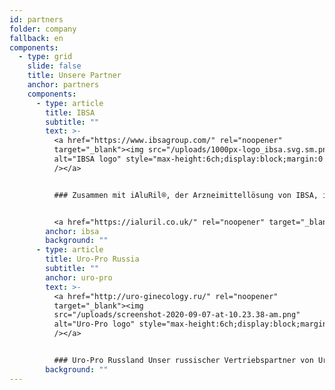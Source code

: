 ```yaml
---
id: partners
folder: company
fallback: en
components:
  - type: grid
    slide: false
    title: Unsere Partner
    anchor: partners
    components:
      - type: article
        title: IBSA
        subtitle: ""
        text: >-
          <a href="https://www.ibsagroup.com/" rel="noopener"
          target="_blank"><img src="/uploads/1000px-logo_ibsa.svg.sm.png" srcset="/uploads/1000px-logo_ibsa.svg.png 2x, /uploads/1000px-logo_ibsa.svg.sm.png 1x"
          alt="IBSA logo" style="max-height:6ch;display:block;margin:0 auto;"
          /></a>


          ### Zusammen mit iAluRil®, der Arzneimittellösung von IBSA, ist UroDapter® unter dem Namen iAluadapter® in 85 Ländern erhältlich.


          <a href="https://ialuril.co.uk/" rel="noopener" target="_blank"><img src="/uploads/screen-shot-2019-10-25-at-11.30.43-am.png" alt="IBSA iAluadapter®" style="max-width:100%;display:block;margin:0 auto;" /></a>
        anchor: ibsa
        background: ""
      - type: article
        title: Uro-Pro Russia
        subtitle: ""
        anchor: uro-pro
        text: >-
          <a href="http://uro-ginecology.ru/" rel="noopener"
          target="_blank"><img
          src="/uploads/screenshot-2020-09-07-at-10.23.38-am.png"
          alt="Uro-Pro logo" style="max-height:6ch;display:block;margin:0 auto;"
          /></a>


          ### Uro-Pro Russland Unser russischer Vertriebspartner von UroDapter®
        background: ""
---
```

